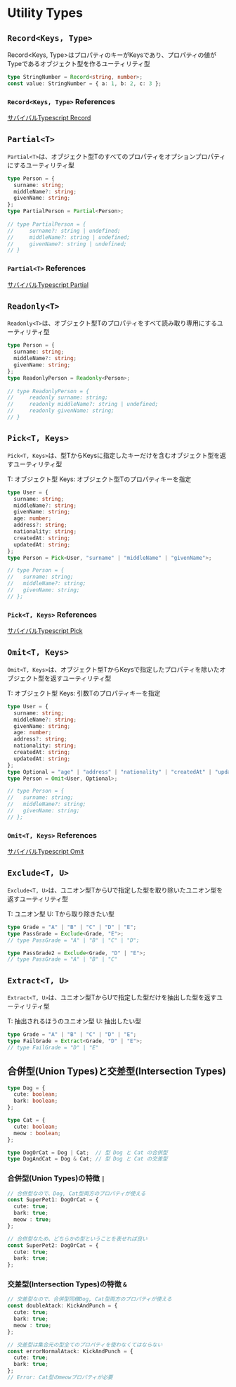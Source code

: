 # Utility Types

## `Record<Keys, Type>`

Record<Keys, Type>はプロパティのキーがKeysであり、プロパティの値がTypeであるオブジェクト型を作るユーティリティ型

```ts
type StringNumber = Record<string, number>;
const value: StringNumber = { a: 1, b: 2, c: 3 };
```

### `Record<Keys, Type>` References

[サバイバルTypescript Record](https://typescriptbook.jp/reference/type-reuse/utility-types/record)

## `Partial<T>`

`Partial<T>`は、オブジェクト型Tのすべてのプロパティをオプションプロパティにするユーティリティ型

```ts
type Person = {
  surname: string;
  middleName?: string;
  givenName: string;
};
type PartialPerson = Partial<Person>;
       
// type PartialPerson = {
//     surname?: string | undefined;
//     middleName?: string | undefined;
//     givenName?: string | undefined;
// }
```

### `Partial<T>` References

[サバイバルTypescript Partial](https://typescriptbook.jp/reference/type-reuse/utility-types/partial)

## `Readonly<T>`

`Readonly<T>`は、オブジェクト型Tのプロパティをすべて読み取り専用にするユーティリティ型

```ts
type Person = {
  surname: string;
  middleName?: string;
  givenName: string;
};
type ReadonlyPerson = Readonly<Person>;
           
// type ReadonlyPerson = {
//     readonly surname: string;
//     readonly middleName?: string | undefined;
//     readonly givenName: string;
// }
```

## `Pick<T, Keys>`

`Pick<T, Keys>`は、型TからKeysに指定したキーだけを含むオブジェクト型を返すユーティリティ型

T: オブジェクト型
Keys: オブジェクト型Tのプロパティキーを指定

```ts
type User = {
  surname: string;
  middleName?: string;
  givenName: string;
  age: number;
  address?: string;
  nationality: string;
  createdAt: string;
  updatedAt: string;
};
type Person = Pick<User, "surname" | "middleName" | "givenName">;

// type Person = {
//   surname: string;
//   middleName?: string;
//   givenName: string;
// };
```

### `Pick<T, Keys>` References

[サバイバルTypescript Pick](https://typescriptbook.jp/reference/type-reuse/utility-types/pick)

## `Omit<T, Keys>`

`Omit<T, Keys>`は、オブジェクト型TからKeysで指定したプロパティを除いたオブジェクト型を返すユーティリティ型

T: オブジェクト型
Keys: 引数Tのプロパティキーを指定

```ts
type User = {
  surname: string;
  middleName?: string;
  givenName: string;
  age: number;
  address?: string;
  nationality: string;
  createdAt: string;
  updatedAt: string;
};
type Optional = "age" | "address" | "nationality" | "createdAt" | "updatedAt";
type Person = Omit<User, Optional>;

// type Person = {
//   surname: string;
//   middleName?: string;
//   givenName: string;
// };
```

### `Omit<T, Keys>` References

[サバイバルTypescript Omit](https://typescriptbook.jp/reference/type-reuse/utility-types/omit)

## `Exclude<T, U>`

`Exclude<T, U>`は、ユニオン型TからUで指定した型を取り除いたユニオン型を返すユーティリティ型

T: ユニオン型
U: Tから取り除きたい型

```ts
type Grade = "A" | "B" | "C" | "D" | "E";
type PassGrade = Exclude<Grade, "E">;
// type PassGrade = "A" | "B" | "C" | "D";

type PassGrade2 = Exclude<Grade, "D" | "E">;
// type PassGrade = "A" | "B" | "C"
```

## `Extract<T, U>`

`Extract<T, U>`は、ユニオン型TからUで指定した型だけを抽出した型を返すユーティリティ型

T: 抽出されるほうのユニオン型
U: 抽出したい型

```ts
type Grade = "A" | "B" | "C" | "D" | "E";
type FailGrade = Extract<Grade, "D" | "E">;
// type FailGrade = "D" | "E"
```

## 合併型(Union Types)と交差型(Intersection Types)

```ts
type Dog = {
  cute: boolean;
  bark: boolean;
};

type Cat = {
  cute: boolean;
  meow : boolean;
};

type DogOrCat = Dog | Cat;  // 型 Dog と Cat の合併型
type DogAndCat = Dog & Cat; // 型 Dog と Cat の交差型
```

### 合併型(Union Types)の特徴 `|`

```ts
// 合併型なので、Dog, Cat型両方のプロパティが使える
const SuperPet1: DogOrCat = {
  cute: true;
  bark: true;
  meow : true;
};

// 合併型なため、どちらかの型ということを表せれば良い
const SuperPet2: DogOrCat = {
  cute: true;
  bark: true;
};
```

### 交差型(Intersection Types)の特徴 `&`

```ts
// 交差型なので、合併型同様Dog, Cat型両方のプロパティが使える
const doubleAtack: KickAndPunch = {
  cute: true;
  bark: true;
  meow : true;
};

// 交差型は集合元の型全てのプロパティを使わなくてはならない
const errorNormalAtack: KickAndPunch = {
  cute: true;
  bark: true;
};
// Error: Cat型のmeowプロパティが必要
```
